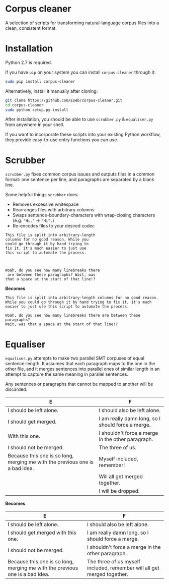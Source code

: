 # Corpus cleaner

A selection of scripts for transforming natural-language corpus files into a clean, consistent format.

# Installation

Python 2.7 is required.

If you have `pip` on your system you can install `corpus-cleaner` through it:

```bash
sudo pip install corpus-cleaner
```

Alternatively, install it manually after cloning:

```bash
git clone https://github.com/Eseb/corpus-cleaner.git
cd corpus-cleaner
sudo python setup.py install
```

After installation, you should be able to use `scrubber.py` & `equaliser.py` from anywhere in your shell.

If you want to incorporate these scripts into your existing Python workflow, they provide easy-to-use entry functions you can use.

# Scrubber

`scrubber.py` fixes common corpus issues and outputs files in a common format: one sentence per line, and paragraphs are separated by a blank line.

Some helpful things `scrubber` does:

- Removes excessive whitespace
- Rearranges files with arbitrary columns
- Swaps sentence-boundary-characters with wrap-closing characters (e.g. `"Hi."` -> `"Hi".`)
- Re-encodes files to your desired codec

```
This file is split into arbitrary-length
columns for no good reason. While you
could go through it by hand trying to
fix it, it's much easier to just use
this script to automate the process.



Woah, do you see how many linebreaks there
 are between these paragraphs? Wait, was
that a space at the start of that line!?
```

**Becomes**

```
This file is split into arbitrary-length columns for no good reason.
While you could go through it by hand trying to fix it, it's much easier to just use this script to automate the process.

Woah, do you see how many linebreaks there are between these paragraphs?
Wait, was that a space at the start of that line!?
```

# Equaliser

`equaliser.py` attempts to make two parallel SMT corpuses of equal sentence-length. It assumes that each paragraph maps to the one in the other file, and it merges sentences into parallel ones of similar length in an attempt to capture the same meaning in parallel sentences.

Any sentences or paragraphs that cannot be mapped to another will be discarded.

| E | F |
| --- | --- |
| I should be left alone. | I should also be left alone. |
| I should get merged. | I am really damn long, so I should force a merge. |
| With this one. | I shouldn't force a merge in the other paragraph. |
| I should not be merged. | The three of us. |
| Because this one is so long, merging me with the previous one is a bad idea. | Myself included, remember! |
| | Will all get merged together. |
| | I will be dropped. |

**Becomes**

| E | F |
| --- | --- |
| I should be left alone. | I should also be left alone. |
| I should get merged with this one. | I am really damn long, so I should force a merge. |
| I should not be merged. | I shouldn't force a merge in the other paragraph. |
| Because this one is so long, merging me with the previous one is a bad idea. | The three of us myself included, remember will all get merged together. |
